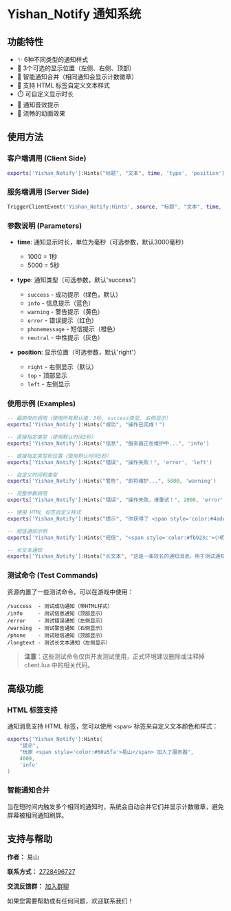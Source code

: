 # Yishan_Notify 通知系统

## 功能特性

- ✨ 6种不同类型的通知样式
- 📍 3个可选的显示位置（左侧、右侧、顶部）
- 🎯 智能通知合并（相同通知会显示计数徽章）
- 🎨 支持 HTML 标签自定义文本样式
- ⏱️ 可自定义显示时长
- 🎵 通知音效提示
- 💫 流畅的动画效果

## 使用方法

### 客户端调用 (Client Side)

```lua
exports['Yishan_Notify']:Hints("标题", "文本", time, 'type', 'position')
```

### 服务端调用 (Server Side)

```lua
TriggerClientEvent('Yishan_Notify:Hints', source, "标题", "文本", time, 'type', 'position')
```

### 参数说明 (Parameters)

- **time**: 通知显示时长，单位为毫秒（可选参数，默认3000毫秒）
  - 1000 = 1秒
  - 5000 = 5秒

- **type**: 通知类型（可选参数，默认'success'）
  - `success` - 成功提示（绿色，默认）
  - `info` - 信息提示（蓝色）
  - `warning` - 警告提示（黄色）
  - `error` - 错误提示（红色）
  - `phonemessage` - 短信提示（橙色）
  - `neutral` - 中性提示（灰色）

- **position**: 显示位置（可选参数，默认'right'）
  - `right` - 右侧显示（默认）
  - `top` - 顶部显示
  - `left` - 左侧显示

### 使用示例 (Examples)

```lua
-- 最简单的调用（使用所有默认值：3秒, success类型, 右侧显示）
exports['Yishan_Notify']:Hints("成功", "操作已完成！")

-- 直接指定类型（使用默认时间3秒）
exports['Yishan_Notify']:Hints("信息", "服务器正在维护中...", 'info')

-- 直接指定类型和位置（使用默认时间3秒）
exports['Yishan_Notify']:Hints("错误", "操作失败！", 'error', 'left')

-- 自定义时间和类型
exports['Yishan_Notify']:Hints("警告", "即将维护...", 5000, 'warning')

-- 完整参数调用
exports['Yishan_Notify']:Hints("错误", "操作失败，请重试！", 2000, 'error', 'left')

-- 使用 HTML 标签自定义样式
exports['Yishan_Notify']:Hints("提示", "你获得了 <span style='color:#4ade80'>$100</span> 奖励！", 5000, 'success')

-- 短信通知示例
exports['Yishan_Notify']:Hints("短信", "<span style='color:#fb923c'>小明：</span> 你在哪里？", 5000, 'phonemessage', 'top')

-- 长文本通知
exports['Yishan_Notify']:Hints("长文本", "这是一条较长的通知消息，用于测试通知框对长文本的显示效果和自动换行功能。", 5000, 'neutral', 'left')
```

### 测试命令 (Test Commands)

资源内置了一些测试命令，可以在游戏中使用：

```
/success  - 测试成功通知（带HTML样式）
/info     - 测试信息通知（顶部显示）
/error    - 测试错误通知（左侧显示）
/warning  - 测试警告通知（右侧显示）
/phone    - 测试短信通知（顶部显示）
/longtext - 测试长文本通知（左侧显示）
```

> **注意**：这些测试命令仅供开发测试使用，正式环境建议删除或注释掉 client.lua 中的相关代码。

## 高级功能

### HTML 标签支持

通知消息支持 HTML 标签，您可以使用 `<span>` 标签来自定义文本颜色和样式：

```lua
exports['Yishan_Notify']:Hints(
    "提示", 
    "玩家 <span style='color:#60a5fa'>易山</span> 加入了服务器", 
    4000, 
    'info'
)
```

### 智能通知合并

当在短时间内触发多个相同的通知时，系统会自动合并它们并显示计数徽章，避免屏幕被相同通知刷屏。

## 支持与帮助

**作者：** 易山  

**联系方式：** [2728496727](https://qm.qq.com/q/EwXcUxAnD2)

**交流反馈群：** [加入群聊](https://qm.qq.com/q/sjsTBlNJss)

如果您需要帮助或有任何问题，欢迎联系我们！